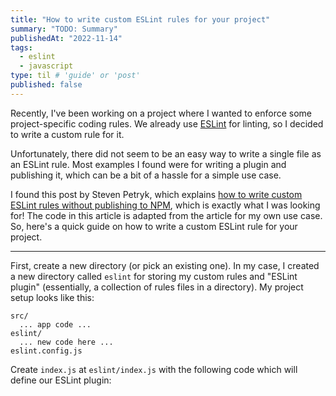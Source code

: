 ```yaml
---
title: "How to write custom ESLint rules for your project"
summary: "TODO: Summary"
publishedAt: "2022-11-14"
tags:
  - eslint
  - javascript
type: til # 'guide' or 'post'
published: false
---
```


Recently, I've been working on a project where I wanted to enforce some project-specific coding rules. We already use [ESLint](https://eslint.org/) for linting, so I decided to write a custom rule for it.

Unfortunately, there did not seem to be an easy way to write a single file as an ESLint rule. Most examples I found were for writing a plugin and publishing it, which can be a bit of a hassle for a simple use case.

I found this post by Steven Petryk, which explains [how to write custom ESLint rules without publishing to NPM](https://stevenpetryk.com/blog/custom-eslint-rules/), which is exactly what I was looking for! The code in this article is adapted from the article for my own use case. So, here's a quick guide on how to write a custom ESLint rule for your project.

---

First, create a new directory (or pick an existing one). In my case, I created a new directory called `eslint` for storing my custom rules and "ESLint plugin" (essentially, a collection of rules files in a directory). My project setup looks like this:

```text
src/
  ... app code ...
eslint/
  ... new code here ...
eslint.config.js
```

Create `index.js` at `eslint/index.js` with the following code which will define our ESLint plugin:

```js

```
